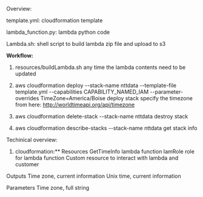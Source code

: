 Overview:

template.yml: cloudformation template

lambda_function.py: lambda python code

Lambda.sh: shell script to build lambda zip file and upload to s3


**Workflow:**

1. resources/buildLambda.sh
    any time the lambda contents need to be updated
    
2. aws cloudformation deploy --stack-name nttdata --template-file template.yml --capabilities CAPABILITY_NAMED_IAM --parameter- overrides TimeZone=America/Boise
    deploy stack
    specify the timezone from here: http://worldtimeapi.org/api/timezone
    
3. aws cloudformation delete-stack --stack-name nttdata
    destroy stack
    
4. aws cloudformation describe-stacks --stack-name nttdata
    get stack info
    
    
Techinical overview:

1. cloudformation:**
    Resources
      GetTimeInfo lambda function
      IamRole role for lambda function
      Custom resource to interact with lambda and customer
  
  
  Outputs
    Time zone, current information
    Unix time, current information
  
  
  Parameters
    Time zone, full string

